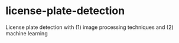 # license-plate-detection
License plate detection with (1) image processing techniques and (2) machine learning
